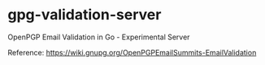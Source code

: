 # gpg-validation-server
OpenPGP Email Validation in Go - Experimental Server

Reference:
https://wiki.gnupg.org/OpenPGPEmailSummits-EmailValidation

